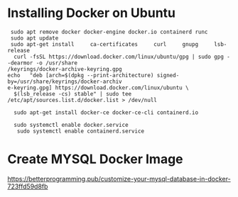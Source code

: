 
# Installing Docker on Ubuntu

     sudo apt remove docker docker-engine docker.io containerd runc
     sudo apt update
     sudo apt-get install     ca-certificates     curl     gnupg     lsb-release
      curl -fsSL https://download.docker.com/linux/ubuntu/gpg | sudo gpg --dearmor -o /usr/share
    /keyrings/docker-archive-keyring.gpg
    echo   "deb [arch=$(dpkg --print-architecture) signed-by=/usr/share/keyrings/docker-archiv
    e-keyring.gpg] https://download.docker.com/linux/ubuntu \
      $(lsb_release -cs) stable" | sudo tee /etc/apt/sources.list.d/docker.list > /dev/null

      sudo apt-get install docker-ce docker-ce-cli containerd.io

      sudo systemctl enable docker.service
       sudo systemctl enable containerd.service

# Create MYSQL Docker Image

https://betterprogramming.pub/customize-your-mysql-database-in-docker-723ffd59d8fb


